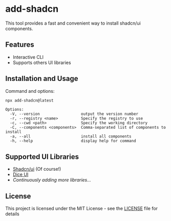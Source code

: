 # add-shadcn

This tool provides a fast and convenient way to install shadcn/ui components.

## Features
- Interactive CLI
- Supports others UI libraries

## Installation and Usage

Command and options:

```bash
npx add-shadcn@latest
```

```
Options:
  -V, --version                  output the version number
  -r, --registry <name>          Specify the registry to use
  -c, --cwd <path>               Specify the working directory
  -C, --components <components>  Comma-separated list of components to install      
  -a, --all                      install all components
  -h, --help                     display help for command
```

## Supported UI Libraries
- [Shadcn/ui](https://ui.shadcn.com/) (Of course!)
- [Dice UI](https://www.diceui.com/)
- *Continuously adding more libraries...*

## License
This project is licensed under the MIT License - see the [LICENSE](LICENSE) file for details